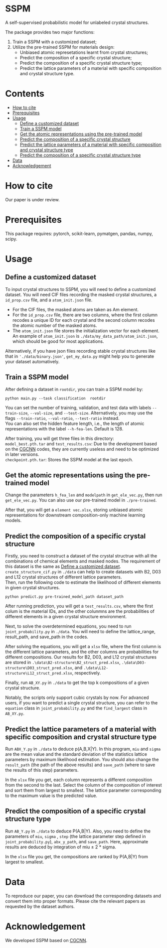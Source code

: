 # SSPM
A self-supervised probabilistic model for unlabeled crystal structures.

The package provides two major functions:
1. Train a SSPM with a customized dataset;
2. Utilize the pre-trained SSPM for materials design:
   * Unbiased atomic represetations learnt from crystal structures;
   * Predict the composition of a specific crystal structure;
   * Predict the composition of a specific crystal structure type;
   * Predict the lattice parameters of a material with specific composition and crystal structure type.

# Contents
* [How to cite]()
* [Prerequisites]()
* [Usage]()
  * [Define a customized dataset]()
  * [Train a SSPM model]()
  * [Get the atomic representations using the pre-trained model]()
  * [Predict the composition of a specific crystal structure]()
  * [Predict the lattice parameters of a material with specific composition and crystal structure type]()
  * [Predict the composition of a specific crystal structure type]()
* [Data]()
* [Acknowledgement]()

# How to cite
Our paper is under review.

# Prerequisites
This package requires: pytorch, scikit-learn, pymatgen, pandas, numpy, scipy.

# Usage
## Define a customized dataset
To input crystal structures to SSPM, you will need to define a customized dataset.
You will need CIF files recording the masked crystal structures, a `id_prop.csv` file, and a `atom_init.json` file.
* For the CIF files, the masked atoms are taken as Am element.
* For the `id_prop.csv` file, there are two columns, where the first column recodes a unique ID for each crystal and the second column recodes the atomic number of the masked atoms.
* The `atom_init.json` file stores the initialization vector for each element. An example of `atom_init.json` is `./data/my_data_path/atom_init.json`, which should be good for most applications.

Alternatively, if you have json files recording stable crystal structures like that in `'./data/binary.json'`, `get_my_data.py` might help you to generate your dataset automatively.

## Train a SSPM model
After defining a dataset in `rootdir`, you can train a SSPM model by:
```
python main.py --task classification  rootdir
```
You can set the number of training, validation, and test data with labels `--train-size`, `--val-size`, and `--test-size`. Alternatively, you may use the flags `--train-ratio`, `--val-ratio`, `--test-ratio` instead.  
You can also set the hidden feature length, i.e., the length of atomic representations with the label `--h-fea-len`. Default is 128.

After training, you will get three files in this directory:  
`model_best.pth.tar` and `test_results.csv`: Due to the development based on the [CGCNN](https://github.com/txie-93/cgcnn) codes, they are currently useless and need to be optimized in later versions.  
`checkpoint.pth.tar`: Stores the SSPM model at the last epoch.

## Get the atomic representations using the pre-trained model
Change the parameters `h_fea_len` and `modelpath` in `get_ele_vec.py`, then run `get_ele_vec.py`. You can also use our pre-trained model in `./pre-trained`.

After that, you will get a `element vec.xlsx`, storing unbiased atomic representations for downstream composition-only machine learning models.

## Predict the composition of a specific crystal structure
Firstly, you need to construct a dataset of the crystal structrue with all the combinations of chemical elements and masked nodes. The requirement of this dataset is the same as [Define a customized dataset](https://github.com/Yidingwyd/SSPM/blob/main/README.md#define-a-customized-dataset).   
`create_structure_cif.py` in `./data` can help to create datasets with B2, D03 and L12 crystal structures of different lattice parameters.  
Then, run the following code to estimate the likelihood of different elements in given crystal structures.
```
python predict.py pre-trained_model_path dataset_path
```
After running prediction, you will get a `test_results.csv`, where the first colum is the material IDs, and the other colunmns are the probabilities of different elements in a given crystal structure environment.

Next, to solve the overdetermined equations, you need to run `joint_probability.py` in `./data`. You will need to define the lattice_range, result_path, and save_path in the codes.

After solving the equations, you will get a `xlsx` file, where the first column is the different lattice parameters, and the other columns are probabilities for different compositions. Our results for B2, D03, and L12 crystal structures are stored in `.\data\B2-structure\B2_struct_pred.xlsx`, `.\data\D03-structure\D03_struct_pred.xlsx`, and `.\data\L12-structure\L12_struct_pred.xlsx`, respectively.

Finally, run `AB_XY.py` in `./data` to get the top k compositions of a given crystal structure.

Notably, the scripts only support cubic crystals by now. For advanced users, if you want to predict a single crystal structure, you can refer to the `equation` class in `joint_probability.py` and the `find_largest` class in `AB_XY.py`.   

## Predict the lattice parameters of a material with specific composition and crystal structure type
Run `ABX_Y.py` in `./data` to deduce p(A,B,X|Y). In this program, `miu` and `sigma` are the mean value and the standard deviation of the statistics lattice parameters by maximum likelihood estimation. You should also change the `result_path` (the path of the above results) and `save_path` (where to save the results of this step) parameters.

In the `xlsx` file you get, each column represents a different composition from the second to the last. Select the column of the composition of interest and sort them from largest to smallest. The lattice parameter corresponding to the maximum value is the predicted value.

## Predict the composition of a specific crystal structure type
Run `AB_Y.py` in `./data` to deduce P(A,B|Y). Also, you need to define the parameters of `miu`, `sigma` , `step` (the lattice parameter step defined in `joint_probability.py`), `abx_y_path`, and `save_path`. Here, approximate results are deduced by integration of miu ± 2 * sigma.

In the `xlsx` file you get, the compositions are ranked by P(A,B|Y) from largest to smallest.

# Data
To reproduce our paper, you can download the corresponding datasets and convert them into proper formats. Please cite the relevant papers as requested by the dataset authors.

# Acknowledgement
We developed SSPM based on [CGCNN](https://github.com/txie-93/cgcnn).
